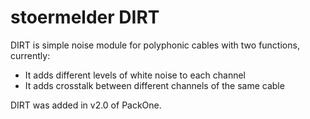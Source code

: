 # stoermelder DIRT

DIRT is simple noise module for polyphonic cables with two functions, currently:

- It adds different levels of white noise to each channel
- It adds crosstalk between different channels of the same cable

DIRT was added in v2.0 of PackOne.